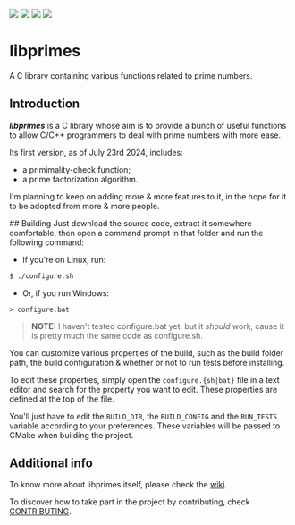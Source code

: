 ![](https://img.shields.io/github/license/franzageek/libprimes)
![](https://img.shields.io/github/v/release/franzageek/libprimes)
![](https://img.shields.io/github/last-commit/franzageek/libprimes)
![](https://img.shields.io/github/issues/franzageek/libprimes)

# libprimes
A C library containing various functions related to prime numbers. 

## Introduction
_**libprimes**_ is a C library whose aim is to provide a bunch of useful functions to allow C/C++ programmers to deal with prime numbers with more ease.

Its first version, as of July 23rd 2024, includes:
-  a primimality-check function;
-  a prime factorization algorithm.

I'm planning to keep on adding more & more features to it, in the hope for it to be adopted from more & more people.

## Building
Just download the source code, extract it somewhere comfortable, then open a command prompt in that folder and run the following command:

- If you're on Linux, run:
```bash
$ ./configure.sh
```
- Or, if you run Windows:
```batch
> configure.bat
```
> **NOTE:** I haven't tested configure.bat yet, but it _should_ work, cause it is pretty much the same code as configure.sh.

You can customize various properties of the build, such as the build folder path, the build configuration & whether or not to run tests before installing.

To edit these properties, simply open the `configure.{sh|bat}` file in a text editor and search for the property you want to edit. These properties are defined at the top of the file. 

You'll just have to edit the `BUILD_DIR`, the `BUILD_CONFIG` and the `RUN_TESTS` variable according to your preferences. These variables will be passed to CMake when building the project.

## Additional info
To know more about libprimes itself, please check the [wiki](https://github.com/franzageek/libprimes/wiki).

To discover how to take part in the project by contributing, check [CONTRIBUTING](https://github.com/franzageek/libprimes/CONTRIBUTING.md).



